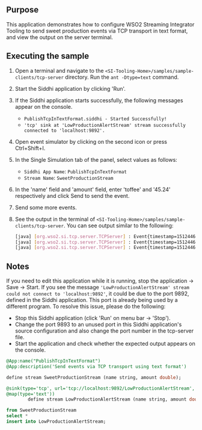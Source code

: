 ## Purpose

This application demonstrates how to configure WSO2 Streaming Integrator Tooling to send sweet production events via TCP transport in text format, and view the output on the server terminal.

## Executing the sample

1. Open a terminal and navigate to the `<SI-Tooling-Home>/samples/sample-clients/tcp-server` directory. Run the `ant -Dtype=text` command.
2. Start the Siddhi application by clicking 'Run'.
3. If the Siddhi application starts successfully, the following messages appear on the console.

    * `PublishTcpInTextFormat.siddhi - Started Successfully!`
    * `'tcp' sink at 'LowProductionAlertStream' stream successfully connected to 'localhost:9892'.`

4. Open event simulator by clicking on the second icon or press Ctrl+Shift+I.
5. In the Single Simulation tab of the panel, select values as follows:
    * `Siddhi App Name`: `PublishTcpInTextFormat`
    * `Stream Name`: `SweetProductionStream`
6. In the 'name' field and 'amount' field, enter 'toffee' and '45.24' respectively and click Send to send the event.
7. Send some more events.
8. See the output in the terminal of `<SI-Tooling-Home>/samples/sample-clients/tcp-server`. You can see output similar to the following:

    ```bash
    [java] [org.wso2.si.tcp.server.TCPServer] : Event{timestamp=1512446413468, data=[toffee, 45.25], isExpired=false}
    [java] [org.wso2.si.tcp.server.TCPServer] : Event{timestamp=1512446425113, data=[coffee, 9.78], isExpired=false}
    [java] [org.wso2.si.tcp.server.TCPServer] : Event{timestamp=1512446442300, data=[chocolate, 78.23], isExpired=false}
    ```

## Notes

If you need to edit this application while it is running, stop the application -> Save -> Start. If you see the message `'LowProductionAlertStream' stream could not connect to 'localhost:9892'`, it could be due to the port 9892, defined in the Siddhi application. This port is already being used by a different program. To resolve this issue, please do the following:

* Stop this Siddhi application (click 'Run' on menu bar -> 'Stop').
* Change the port 9893 to an unused port in this Siddhi application's source configuration and also change the port number in the tcp-server file.
* Start the application and check whether the expected output appears on the console.

```sql
@App:name("PublishTcpInTextFormat")
@App:description('Send events via TCP transport using text format')

define stream SweetProductionStream (name string, amount double);

@sink(type='tcp', url='tcp://localhost:9892/LowProductionAlertStream',
@map(type='text'))
        define stream LowProductionAlertStream (name string, amount double);

from SweetProductionStream
select *
insert into LowProductionAlertStream;
```
